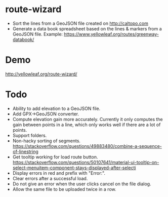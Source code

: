 # route-wizard

* Sort the lines from a GeoJSON file created on http://caltopo.com
* Generate a data book spreadsheet based on the lines & markers from a GeoJSON file.  Example: https://www.yellowleaf.org/routes/greenway-databook/

# Demo

http://yellowleaf.org/route-wizard/

# Todo

* Ability to add elevation to a GeoJSON file.
* Add GPX->GeoJSON converter.
* Compute elevation gain more accurately.  Currently it only computes the gain between points in a line, which only works well if there are a lot of points.
* Support folders.
* Non-hacky sorting of segments. https://stackoverflow.com/questions/49883480/combine-a-sequence-of-linestring
* Get tooltip working for load route button.  https://stackoverflow.com/questions/50107641/material-ui-tooltip-on-select-menuitem-component-stays-displayed-after-selecti
* Display errors in red and prefix with "Error:".
* Clear errors after a successful load.
* Do not give an error when the user clicks cancel on the file dialog.
* Allow the same file to be uploaded twice in a row.


